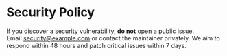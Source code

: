 # Security Policy
If you discover a security vulnerability, **do not** open a public issue.  
Email security@example.com or contact the maintainer privately.
We aim to respond within 48 hours and patch critical issues within 7 days.
